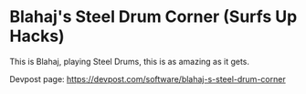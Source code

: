 # Blahaj's Steel Drum Corner (Surfs Up Hacks)


This is Blahaj, playing Steel Drums, this is as amazing as it gets.


Devpost page: https://devpost.com/software/blahaj-s-steel-drum-corner
